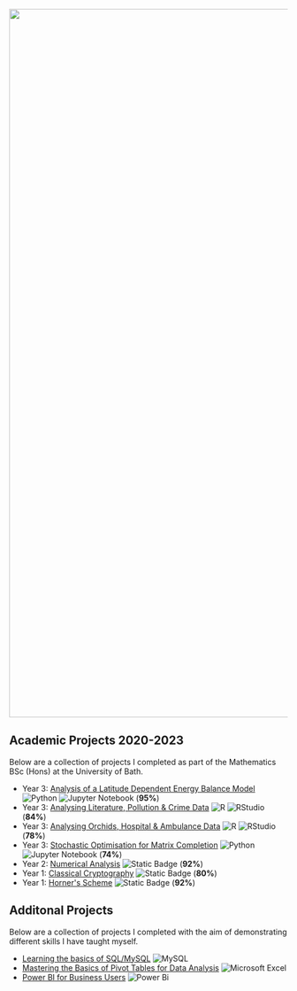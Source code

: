 <img src="https://github.com/callumgregory/callumgregory/assets/139076366/46257324-5831-4c96-86a0-b15d10d42c19" width="1280"/><br>

## Academic Projects 2020-2023
Below are a collection of projects I completed as part of the Mathematics BSc (Hons) at the University of Bath. 
- Year 3: [Analysis of a Latitude Dependent Energy Balance Model](https://github.com/callumgregory/Analysis-of-a-Latitude-Dependent-Energy-Balance-Model) ![Python](https://img.shields.io/badge/Python-3670A0?style=flat&logo=python&logoColor=ffdd54) ![Jupyter Notebook](https://img.shields.io/badge/Jupyter-%23FA0F00.svg?style=flat&logo=jupyter&logoColor=white) (**95%**)
- Year 3: [Analysing Literature, Pollution & Crime Data](https://github.com/callumgregory/Analysing-Literature-Pollution-and-Crime-Data) ![R](https://img.shields.io/badge/R-%23276DC3.svg?style=flat&logo=r&logoColor=white) ![RStudio](https://img.shields.io/badge/RStudio-4285F4?style=flat&logo=rstudio&logoColor=white) (**84%**)
- Year 3: [Analysing Orchids, Hospital & Ambulance Data](https://github.com/callumgregory/Analysing-Orchids-Hospital-Ambulance-Data) ![R](https://img.shields.io/badge/R-%23276DC3.svg?style=flat&logo=r&logoColor=white) ![RStudio](https://img.shields.io/badge/RStudio-4285F4?style=flat&logo=rstudio&logoColor=white) (**78%**)
- Year 3: [Stochastic Optimisation for Matrix Completion](https://github.com/callumgregory/Stochastic-Optimisation-for-Matrix-Completion) ![Python](https://img.shields.io/badge/Python-3670A0?style=flat&logo=python&logoColor=ffdd54) ![Jupyter Notebook](https://img.shields.io/badge/Jupyter-%23FA0F00.svg?style=flat&logo=jupyter&logoColor=white) (**74%**)
- Year 2: [Numerical Analysis](https://github.com/callumgregory/Numerical-Analysis-2021) ![Static Badge](https://img.shields.io/badge/MATLAB-blue)  (**92%**) 
- Year 1: [Classical Cryptography](https://github.com/callumgregory/Classical-Cryptography-2021) ![Static Badge](https://img.shields.io/badge/MATLAB-blue)  (**80%**)
- Year 1: [Horner's Scheme](https://github.com/callumgregory/Horner-s-Scheme-2020) ![Static Badge](https://img.shields.io/badge/MATLAB-blue)  (**92%**)

## Additonal Projects
Below are a collection of projects I completed with the aim of demonstrating different skills I have taught myself.
- [Learning the basics of SQL/MySQL](https://github.com/callumgregory/Learning-the-basics-of-SQL-MySQL) ![MySQL](https://img.shields.io/badge/MySQL-%2300f.svg?style=flat&logo=mysql&logoColor=white)
- [Mastering the Basics of Pivot Tables for Data Analysis](https://github.com/callumgregory/Excel---Pivot-Tables-) ![Microsoft Excel](https://img.shields.io/badge/Microsoft_Excel-217346?style=flat&logo=microsoft-excel&logoColor=white)
- [Power BI for Business Users](https://github.com/callumgregory/Power-BI-for-Business-Users-) ![Power Bi](https://img.shields.io/badge/Power_BI-217346?style=flat&logo=powerbi&logoColor=black)

<!---
callumgregory/callumgregory is a ✨ special ✨ repository because its `README.md` (this file) appears on your GitHub profile.
You can click the Preview link to take a look at your changes.
--->

